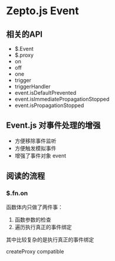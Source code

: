 # Zepto.js Event

## 相关的API

- $.Event
- $.proxy
- on
- off
- one
- trigger
- triggerHandler
- event.isDefaultPrevented
- event.isImmediatePropagationStopped
- event.isPropagationStopped

## Event.js 对事件处理的增强

- 方便移除事件监听
- 方便触发模拟事件
- 增强了事件对象 event

## 阅读的流程

### $.fn.on

函数体内只做了两件事：

1. 函数参数的检查
2. 遍历执行真正的事件绑定

其中比较复杂的是执行真正的事件绑定

createProxy
compatible
